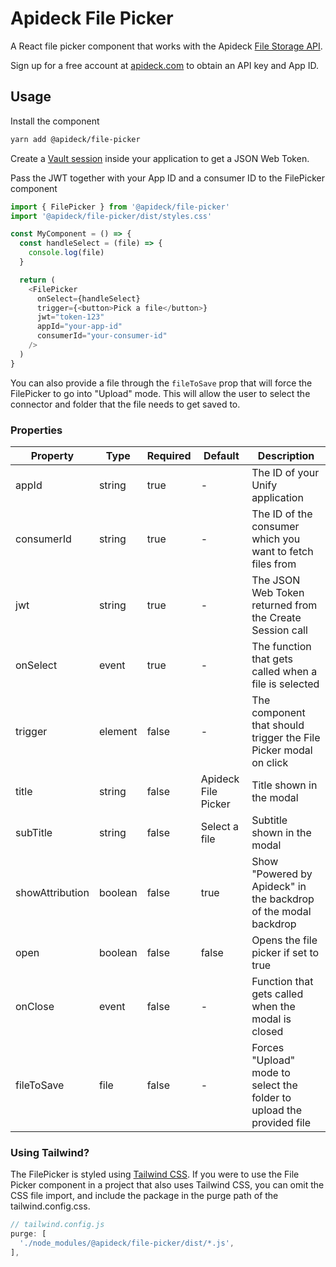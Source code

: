 # Apideck File Picker

A React file picker component that works with the Apideck [File Storage API](https://developers.apideck.com/apis/file-storage/reference).

Sign up for a free account at [apideck.com](https://app.apideck.com/signup) to obtain an API key and App ID.

## Usage

Install the component

```sh
yarn add @apideck/file-picker
```

Create a [Vault session](https://developers.apideck.com/apis/vault/reference#operation/sessionsCreate) inside your application to get a JSON Web Token.

Pass the JWT together with your App ID and a consumer ID to the FilePicker component

```js
import { FilePicker } from '@apideck/file-picker'
import '@apideck/file-picker/dist/styles.css'

const MyComponent = () => {
  const handleSelect = (file) => {
    console.log(file)
  }

  return (
    <FilePicker
      onSelect={handleSelect}
      trigger={<button>Pick a file</button>}
      jwt="token-123"
      appId="your-app-id"
      consumerId="your-consumer-id"
    />
  )
}
```

You can also provide a file through the `fileToSave` prop that will force the FilePicker to go into "Upload" mode. This will allow the user to select the connector and folder that the file needs to get saved to.

### Properties

| Property        | Type    | Required | Default             | Description                                                           |
| --------------- | ------- | -------- | ------------------- | --------------------------------------------------------------------- |
| appId           | string  | true     | -                   | The ID of your Unify application                                      |
| consumerId      | string  | true     | -                   | The ID of the consumer which you want to fetch files from             |
| jwt             | string  | true     | -                   | The JSON Web Token returned from the Create Session call              |
| onSelect        | event   | true     | -                   | The function that gets called when a file is selected                 |
| trigger         | element | false    | -                   | The component that should trigger the File Picker modal on click      |
| title           | string  | false    | Apideck File Picker | Title shown in the modal                                              |
| subTitle        | string  | false    | Select a file       | Subtitle shown in the modal                                           |
| showAttribution | boolean | false    | true                | Show "Powered by Apideck" in the backdrop of the modal backdrop       |
| open            | boolean | false    | false               | Opens the file picker if set to true                                  |
| onClose         | event   | false    | -                   | Function that gets called when the modal is closed                    |
| fileToSave      | file    | false    | -                   | Forces "Upload" mode to select the folder to upload the provided file |

### Using Tailwind?

The FilePicker is styled using [Tailwind CSS](https://tailwindcss.com/). If you were to use the File Picker component in a project that also uses Tailwind CSS, you can omit the CSS file import, and include the package in the purge path of the tailwind.config.css.

```js
// tailwind.config.js
purge: [
  './node_modules/@apideck/file-picker/dist/*.js',
],
```
